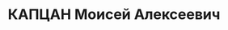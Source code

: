 ---
title: КАПЦАН Моисей Алексеевич
description: "1900 р. н., с. Гальчинці Базалійського р-ну Хмельницької обл., прож.\
  \ м. Вінниця, єврей, із селян, освіта початкова, редактор газети «Більшовицька правда»,\
  \ одруж., 1 дитина. \n  Арешт. 01.09.1937 р. Звинувач. за ст. 54-8, 11 КК УРСР.\
  \ За вироком Верховного суду СРСР від 25.11.1937 р. розстріляний 25.11.1937 р. \n\
  \  Реабіл. 03.11.1960 р."
---